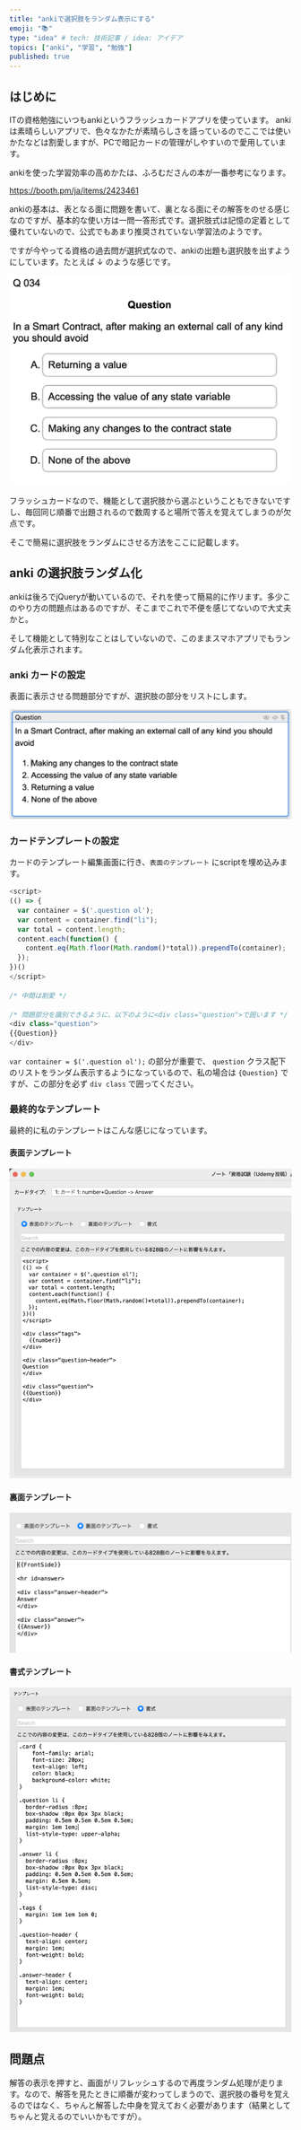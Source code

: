```yaml
---
title: "ankiで選択肢をランダム表示にする"
emoji: "📚"
type: "idea" # tech: 技術記事 / idea: アイデア
topics: ["anki", "学習", "勉強"]
published: true
---
```


## はじめに

ITの資格勉強にいつもankiというフラッシュカードアプリを使っています。
ankiは素晴らしいアプリで、色々なかたが素晴らしさを語っているのでここでは使いかたなどは割愛しますが、PCで暗記カードの管理がしやすいので愛用しています。

ankiを使った学習効率の高めかたは、ふろむださんの本が一番参考になります。

https://booth.pm/ja/items/2423461

ankiの基本は、表となる面に問題を書いて、裏となる面にその解答をのせる感じなのですが、基本的な使い方は一問一答形式です。選択肢式は記憶の定着として優れていないので、公式でもあまり推奨されていない学習法のようです。

ですが今やってる資格の過去問が選択式なので、ankiの出題も選択肢を出すようにしています。たとえば ↓ のような感じです。

![anki表カード](/images/002/002-anki-random-question-001.png)

フラッシュカードなので、機能として選択肢から選ぶということもできないですし、毎回同じ順番で出題されるので数周すると場所で答えを覚えてしまうのが欠点です。

そこで簡易に選択肢をランダムにさせる方法をここに記載します。

## anki の選択肢ランダム化

ankiは後ろでjQueryが動いているので、それを使って簡易的に作リます。多少このやり方の問題点はあるのですが、そこまでこれで不便を感じてないので大丈夫かと。

そして機能として特別なことはしていないので、このままスマホアプリでもランダム化表示されます。

### anki カードの設定

表面に表示させる問題部分ですが、選択肢の部分をリストにします。

![anki表カード](/images/002/002-anki-random-question-002.png)

### カードテンプレートの設定

カードのテンプレート編集画面に行き、`表面のテンプレート` にscriptを埋め込みます。

```javascript
<script>
(() => {
  var container = $('.question ol');
  var content = container.find("li");
  var total = content.length;
  content.each(function() {
    content.eq(Math.floor(Math.random()*total)).prependTo(container);
  });
})()
</script>

/* 中間は割愛 */

/* 問題部分を識別できるように、以下のように<div class="question">で囲います */
<div class="question">
{{Question}}
</div>
```

`var container = $('.question ol');` の部分が重要で、 `question` クラス配下のリストをランダム表示するようになっているので、私の場合は `{Question}` ですが、この部分を必ず `div class` で囲ってください。

### 最終的なテンプレート

最終的に私のテンプレートはこんな感じになっています。

#### 表面テンプレート

![表テンプレート](/images/002/002-anki-random-question-003.png)

#### 裏面テンプレート

![裏テンプレート](/images/002/002-anki-random-question-004.png)

#### 書式テンプレート

![書式テンプレート](/images/002/002-anki-random-question-005.png)

## 問題点

解答の表示を押すと、画面がリフレッシュするので再度ランダム処理が走ります。なので、解答を見たときに順番が変わってしまうので、選択肢の番号を覚えるのではなく、ちゃんと解答した中身を覚えておく必要があります（結果としてちゃんと覚えるのでいいかもですが）。
